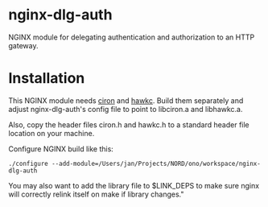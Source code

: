 nginx-dlg-auth
==============

NGINX module for delegating authentication and authorization to an HTTP gateway.

Installation
============

This NGINX module needs [ciron](https://github.com/algermissen/ciron)
and [hawkc](https://github.com/algermissen/hawkc). Build them separately
and adjust nginx-dlg-auth's config file to point to libciron.a and libhawkc.a.

Also, copy the header files ciron.h and hawkc.h to a standard header file location
on your machine.

Configure NGINX build like this:


    ./configure --add-module=/Users/jan/Projects/NORD/ono/workspace/nginx-dlg-auth

You may also want to add the library file to $LINK_DEPS to make
sure nginx will correctly relink itself on make if library
changes."


